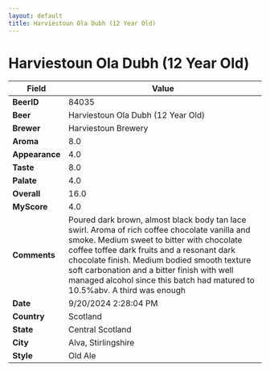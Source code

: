 ```yaml
---
layout: default
title: Harviestoun Ola Dubh (12 Year Old)
---
```


# Harviestoun Ola Dubh (12 Year Old)

| Field         | Value     |
|---------------|-----------|
| **BeerID** | 84035 |
| **Beer** | Harviestoun Ola Dubh (12 Year Old) |
| **Brewer** | Harviestoun Brewery |
| **Aroma** | 8.0 |
| **Appearance** | 4.0 |
| **Taste** | 8.0 |
| **Palate** | 4.0 |
| **Overall** | 16.0 |
| **MyScore** | 4.0 |
| **Comments** | Poured dark brown, almost black body tan lace swirl.  Aroma of rich coffee chocolate vanilla and smoke. Medium sweet to bitter with chocolate coffee toffee dark fruits and a resonant dark chocolate finish.  Medium bodied smooth texture soft carbonation and a bitter finish with well managed alcohol since this batch had matured to 10.5%abv. A third was enough  |
| **Date** | 9/20/2024 2:28:04 PM |
| **Country** | Scotland |
| **State** | Central Scotland |
| **City** | Alva, Stirlingshire |
| **Style** | Old Ale |
